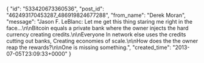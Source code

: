  {
   "id": "533420673360536",
   "post_id": "462493170453287_486919824677288",
   "from_name": "Derek Moran",
   "message": "Jason F. LeBlanc: Let me get this thing staring me right in the face...\n\nBitcoin equals a private bank where the owner injects the hard currency creating credits.\n\nEveryone In network else uses the credits cutting out banks, Creating economies of scale.\n\nHow does the the owner reap the rewards?\n\nOne is missing something.",
   "created_time": "2013-07-05T23:09:33+0000"
 }
